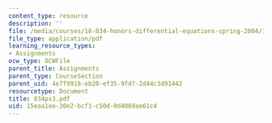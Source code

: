 ```yaml
---
content_type: resource
description: ''
file: /media/courses/18-034-honors-differential-equations-spring-2004/15eaa1ee30e2bcf1c50d0d4069ae61c4_034ps3.pdf
file_type: application/pdf
learning_resource_types:
- Assignments
ocw_type: OCWFile
parent_title: Assignments
parent_type: CourseSection
parent_uid: 4e7f9918-eb20-ef35-9fd7-2d44c3d91442
resourcetype: Document
title: 034ps3.pdf
uid: 15eaa1ee-30e2-bcf1-c50d-0d4069ae61c4
---
```

